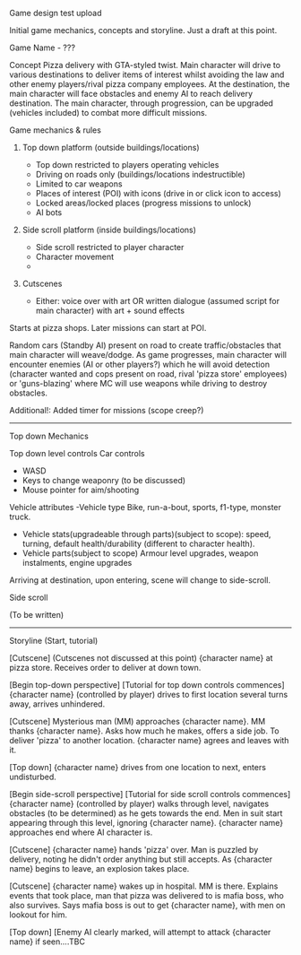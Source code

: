 Game design test upload

Initial game mechanics, concepts and storyline. Just a draft at this point.

Game Name - ???


Concept
Pizza delivery with GTA-styled twist. Main character will drive to various destinations to deliver 
items of interest whilst avoiding the law and other enemy players/rival pizza company employees.
At the destination, the main character will face obstacles and enemy AI to reach delivery destination.
The main character, through progression, can be upgraded (vehicles included) to combat more difficult
missions.


Game mechanics & rules
1. Top down platform (outside buildings/locations)
	- Top down restricted to players operating vehicles
	- Driving on roads only (buildings/locations indestructible)
	- Limited to car weapons
	- Places of interest (POI) with icons (drive in or click icon to access)
	- Locked areas/locked places (progress missions to unlock)
	- AI bots

2. Side scroll platform (inside buildings/locations)
	- Side scroll restricted to player character
	- Character movement
	- 

3. Cutscenes
	- Either: 
		voice over with art OR
		written dialogue (assumed script for main character) with art + sound effects

Starts at pizza shops. Later missions can start at POI.

Random cars (Standby AI) present on road to create traffic/obstacles that main 
character will weave/dodge. As game progresses, main character will encounter enemies (AI or other players?)
which he will avoid detection (character wanted and cops present on road, rival 'pizza store' employees) or
'guns-blazing' where MC will use weapons while driving to destroy obstacles.

Additional!: Added timer for missions (scope creep?)

------------------------------------------------------------------------------------------------------------

Top down Mechanics

Top down level controls
Car controls
- WASD
- Keys to change weaponry (to be discussed)
- Mouse pointer for aim/shooting

Vehicle attributes
-Vehicle type
	Bike, run-a-bout, sports, f1-type, monster truck.

- Vehicle stats(upgradeable through parts)(subject to scope):
	speed, turning, default health/durability (different to character health).
- Vehicle parts(subject to scope)
	Armour level upgrades, weapon instalments, engine upgrades
	

Arriving at destination, upon entering, scene will change to side-scroll.

Side scroll

(To be written)

--------------------------------------------------------------------------------------------------------

Storyline (Start, tutorial)

[Cutscene] (Cutscenes not discussed at this point)
{character name} at pizza store. Receives order to deliver at down town. 

[Begin top-down perspective]
[Tutorial for top down controls commences]
{character name} (controlled by player) drives to first location several turns away, arrives unhindered. 

[Cutscene]
Mysterious man (MM) approaches {character name}. MM thanks {character name}.
Asks how much he makes, offers a side job. To deliver 'pizza' to another location. {character name} 
agrees and leaves with it.

[Top down]
{character name} drives from one location to next, enters undisturbed.

[Begin side-scroll perspective]
[Tutorial for side scroll controls commences]
{character name} (controlled by player) walks through level, navigates obstacles (to be determined) as
he gets towards the end. Men in suit start appearing through this level, ignoring {character name}.
{character name} approaches end where AI character is.

[Cutscene]
{character name} hands 'pizza' over. Man is puzzled by delivery, noting he didn't order anything but
still accepts. As {character name} begins to leave, an explosion takes place.

[Cutscene]
{character name} wakes up in hospital. MM is there. Explains events that took place, man that pizza
was delivered to is mafia boss, who also survives. Says mafia boss is out to get {character name},
with men on lookout for him.

[Top down]
[Enemy AI clearly marked, will attempt to attack {character name} if seen....TBC



